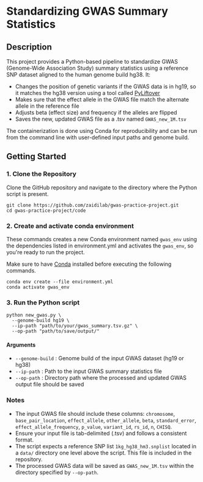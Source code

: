 # Standardizing GWAS Summary Statistics

## Description
This project provides a Python-based pipeline to standardize GWAS (Genome-Wide Association Study) summary statistics using a reference SNP dataset aligned to the human genome build hg38. It:
- Changes the position of genetic variants if the GWAS data is in hg19, so it matches the hg38 version using a tool called [PyLiftover](https://github.com/konstantint/pyliftover)
- Makes sure that the effect allele in the GWAS file match the alternate allele in the reference file
- Adjusts beta (effect size) and frequency if the alleles are flipped
- Saves the new, updated GWAS file as a .tsv named `GWAS_new_1M.tsv`

The containerization is done using Conda for reproducibility and can be run from the command line with user-defined input paths and genome build.

## Getting Started

### 1. Clone the Repository
Clone the GitHub repository and navigate to the directory where the Python script is present.

```
git clone https://github.com/zaidilab/gwas-practice-project.git
cd gwas-practice-project/code
```

### 2. Create and activate conda environment

These commands creates a new Conda environment named `gwas_env` using the dependencies listed in environment.yml and activates the `gwas_env`, so you're ready to run the project.

Make sure to have [Conda](https://docs.conda.io/projects/conda/en/latest/user-guide/install/index.html) installed before executing the following commands. 

```
conda env create --file environment.yml
conda activate gwas_env
```

### 3. Run the Python script

```
python new_gwas.py \
  --genome-build hg19 \
  --ip-path "path/to/your/gwas_summary.tsv.gz" \
  --op-path "path/to/save/output/"
```

#### Arguments

- `--genome-build` : Genome build of the input GWAS dataset (hg19 or hg38)
- `--ip-path` : Path to the input GWAS summary statistics file
- `--op-path` : Directory path where the processed and updated GWAS output file should be saved

### Notes
- The input GWAS file should include these columns: `chromosome`, `base_pair_location`, `effect_allele`, `other_allele`, `beta`, `standard_error`, `effect_allele_frequency`, `p_value`, `variant_id`, `rs_id`, `n`, `CHISQ`.
- Ensure your input file is tab-delimited (.tsv) and follows a consistent format.
- The script expects a reference SNP list `1kg_hg38_hm3.snplist` located in a `data/` directory one level above the script. This file is included in the repository. 
- The processed GWAS data will be saved as `GWAS_new_1M.tsv` within the directory specified by `--op-path`.
